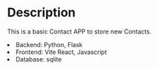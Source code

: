 # Description

  This is a basic Contact APP to store new Contacts.
    <li>Backend: Python, Flask</li>
    <li>Frontend: Vite React, Javascript</li>
    <li>Database: sqlite</li>
